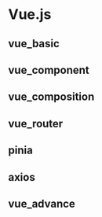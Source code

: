 # Vue.js

## vue_basic

## 

## vue_component


## vue_composition


## vue_router


## pinia


## axios


## vue_advance

